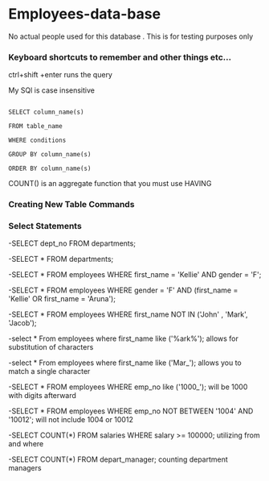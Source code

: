 # Employees-data-base
No actual people used for this database . This is for testing purposes only 

### Keyboard shortcuts to remember and other things etc... 
  ctrl+shift +enter   runs the query 
  
  My SQl is case insensitive


```

SELECT column_name(s)

FROM table_name

WHERE conditions 

GROUP BY column_name(s)

ORDER BY column_name(s)

```

COUNT() is an aggregate function that you must use HAVING 


### Creating New Table Commands 



### Select Statements 


-SELECT
    dept_no
FROM
    departments;
    
    
    
-SELECT
    *
FROM
    departments;
    
    
    
-SELECT
    *
FROM
    employees
WHERE
    first_name = 'Kellie' AND gender = 'F';
    
    
-SELECT
    *
FROM
    employees
WHERE
    gender = 'F' AND (first_name = 'Kellie' OR first_name = 'Aruna');
    
    
-SELECT
    *
FROM
    employees
WHERE
    first_name NOT IN ('John' , 'Mark', 'Jacob');
    
    
-select 
* 
From 
employees
where 
first_name like ('%ark%');  allows for substitution of characters

-select 
* 
From 
employees
where 
first_name like ('Mar_');   allows you to match a single character

-SELECT 
    *
FROM
    employees
WHERE
	emp_no like ('1000_');   will be 1000 with digits afterward 
  
-SELECT 
    *
FROM
    employees
WHERE
    emp_no NOT BETWEEN '1004' AND '10012'; will not include 1004 or 10012 
  
 -SELECT 
    COUNT(*)
FROM
    salaries
WHERE
    salary >= 100000; 
    utilizing from and where 

 -SELECT 
    COUNT(*)
FROM
    depart_manager;   counting department managers
 
 

